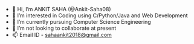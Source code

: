 - 👋 Hi, I’m ANKIT SAHA (@Ankit-Saha08)
- 👀 I’m interested in Coding using C/Python/Java and Web Development
- 🌱 I’m currently pursuing Computer Science Engineering
- 💞️ I’m not looking to collaborate at present
- 📫 Email ID - sahaankit2018@gmail.com

<!---
Ankit-Saha08/Ankit-Saha08 is a ✨ special ✨ repository because its `README.md` (this file) appears on your GitHub profile.
You can click the Preview link to take a look at your changes.
--->
